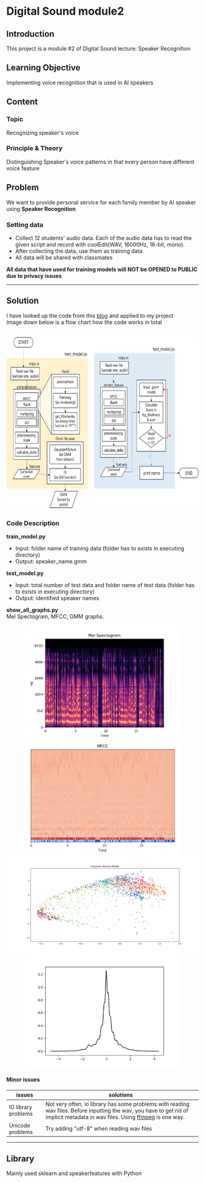 # Digital Sound module2

## Introduction
This project is a module #2 of Digital Sound lecture: Speaker Recognition  

## Learning Objective
Implementing voice recognition that is used in AI speakers 

## Content

### Topic
Recognizing speaker's voice

### Principle & Theory
Distinguishing Speaker's voice patterns in that every person have different voice feature

## Problem
We want to provide personal service for each family member by AI speaker using **Speaker Recognition**  

### Setting data
* Collect 12 students' audio data. Each of the audio data has to read the given script and record with coolEdit(WAV, 16000Hz, 16-bit, mono).
* After collecting the data, use them as training data 
* All data will be shared with classmates  

**All data that have used for training models will NOT be OPENED to PUBLIC due to privacy issues**

---
## Solution
I have looked up the code from this [blog](https://appliedmachinelearning.blog/2017/11/14/spoken-speaker-identification-based-on-gaussian-mixture-models-python-implementation/) and applied to my project   
Image down below is a flow chart how the code works in total <br><br>
<p align = "center">
<img src = "./img/python_code_explain.png", height = 450></img>
</p>

### Code Description
**train_model.py**  

* Input: folder name of training data (folder has to exists in executing directory)
* Output: speaker_name.gmm

**test_model.py**
* Input: total number of test data and folder name of test data (folder has to exists in executing directory)
* Output: identified speaker names
  
**show_all_graphs.py**  
Mel Spectogram, MFCC, GMM graphs.
<p align = "center">
<img src = "./img/Mel_spectogram.png", height = 300></img>
<img src = "./img/MFCC.png", height = 300></img>
<img src = "./img/GaussianClustered.png", width = 835></img>
<img src = "./img/GaussianModel.png", height = 300></img>
</p>


#### Minor issues
issues | solutions
---|---  
IO library problems | Not very often, io library has some problems with reading wav files. Before inputting the wav, you have to get rid of implicit metadata in wav files. Using [ffmpeg](www.ffmpeg.org) is one way.  
Unicode problems | Try adding "utf-8" when reading wav files

---

## Library
Mainly used sklearn and speakerfeatures with Python


